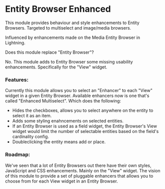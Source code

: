 # Entity Browser Enhanced

This module provides behaviour and style enhancements to Entity Browsers.
Targeted to multiselect and image/media browsers.

Influenced by enhancements made on the Media Entity Browser in Lightning.

Does this module replace "Entity Browser"?

No. This module adds to Entity Browser some missing usability enhancements.
 Specifically for the "View" widget.

### Features:

Currently this module allows you to select an "Enhancer" to each "View" widget
in a given Entity Browser.
Available enhancers now is one that's called "Enhanced Multiselect".
Which does the following:

- Hides the checkboxes, allows you to select anywhere on the entity to select 
  it as an item.
- Adds some styling enahncements on selected entities.
- If an Entity Browser is used as a field widget, the Entity Browser's View
  widget would limit the number of selectable entities based on the field's
  cardinality config.
- Doubleclicking the entity means add or place.

### Roadmap:

We've seen that a lot of Entity Browsers out there have their own styles,
JavaScript and CSS enhancements. Mainly on the "View" widget.
The vision of this module to provide a set of pluggable enhancers that allows
you to choose from for each View widget in an Entity Browser.
